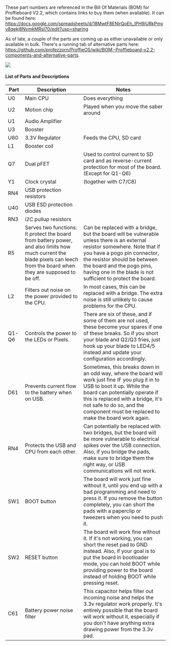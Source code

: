 These part numbers are referenced in the Bill Of Materials (BOM) for Proffieboard V2.2, which contains links to buy them (when available).
It can be found here:
https://docs.google.com/spreadsheets/d/18MwtF8ENlrQoEh_lPH9iURkPmyv8qekj8NvmkMRsl70/edit?usp=sharing  

As of late, a couple of the parts are coming up as either unavailable or only available in bulk.
There's a running tab of alternative parts here:  
https://github.com/profezzorn/ProffieOS/wiki/BOM:-Proffieboard-v2.2-components-and-alternative-parts.  

![](https://crucible.hubbe.net/uploads/default/original/2X/5/564a4081ab13cc05dc8e769d91ac58cb732f643b.jpeg)
#### List of Parts and Descriptions
| Part | Description | Notes |
|---|---|---|
| U0   | Main CPU       | Does everything |
| U2   | Motion chip    | Played when you move the saber around |
| U1   | Audio Amplifier|
| U3   | Booster |
| U60  | 3.3V Regulator | Feeds the CPU, SD card |
| L1   | Booster coil |
| Q7   | Dual pFET | Used to control current to SD card and as reverse-current protection for most of the board. (Except for Q1-Q6) |
| Y1   | Clock crystal | (together with C7/C8) |
| RN4  | USB protection resistors |
| U40  | USB ESD protection diodes |
| RN3  | i2C pullup resistors |
| R5   | Serves two functions: It protect the board from battery power, and also limits how much current the blade pixels can leech from the board when they are supposed to be off.	| Can be replaced with a bridge, but the board will be vulnerable unless there is an external resistor somewhere. Note that if you have a pogo pin connector, the resistor should be between the board and the pogo pins, having one in the blade is not sufficient to protect the board. |
| L2   | Filters out noise on the power provided to the CPU. | In most cases, this can be replaced with a bridge. The extra noise is still unlikely to cause problems for the CPU. |
| Q1-Q6	| Controls the power to the LEDs or Pixels. | There are six of these, and if some of them are not used, these become your spares if one of these breaks. So if you short your blade and Q2/Q3 fries, just hook up your blade to LED4/5 instead and update your configuration accordingly. |
| D61  |	Prevents current flow to the battery when on USB. | Sometimes, this breaks down in an odd way, where the board will work just fine IF you plug it in to USB to boot it up. While the board can potentially operate if this is replaced with a bridge, it's not safe to do so, and the component must be replaced to make the board work again. |
| RN4  |	Protects the USB and CPU from each other. | Can potentially be replaced with two bridges, but the board will be more vulnerable to electrical spikes over the USB connection. Also, if you bridge the pads, make sure to bridge them the right way, or USB communications will not work. |
| SW1  | BOOT button | The board will work just fine without it, until you end up with a bad programming and need to press it. If you remove the button completely, you can short the pads with a paperclip or tweezers when you need to push it. |
| SW2  | RESET button |	The board will work fine without it. If it's not working, you can short the reset pad to GND instead. Also, if your goal is to put the board in bootloader mode, you can hold BOOT while providing power to the board instead of holding BOOT while pressing reset. |
| C61  | Battery power noise filter | This capacitor helps filter out incoming noise and helps the 3.3v regulator work properly. It's entirely possible that the board will work without it, especially if you don't have anything extra drawing power from the 3.3v pad. |

